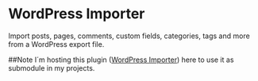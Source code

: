 WordPress Importer
==================

Import posts, pages, comments, custom fields, categories, tags and more from a WordPress export file.

##Note
I´m hosting this plugin ([WordPress Importer](http://wordpress.org/plugins/wordpress-importer/)) here to use it as submodule in my projects.


